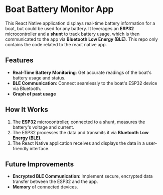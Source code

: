 # Boat Battery Monitor App
This React Native application displays real-time battery information for a boat, but could be used for any battery. It leverages an **ESP32** microcontroller and a **shunt** to track battery usage, which is then communicated to the app via **Bluetooth Low Energy (BLE)**. This repo only contains the code related to the react native app.
## Features
- **Real-Time Battery Monitoring**: Get accurate readings of the boat's battery usage and status.
- **BLE Communication**: Connect seamlessly to the boat's ESP32 device via Bluetooth.
- **Graph of past usage**
## How It Works
1. The **ESP32** microcontroller, connected to a shunt, measures the battery's voltage and current.
2. The ESP32 processes the data and transmits it via **Bluetooth Low Energy (BLE)**.
3. The React Native application receives and displays the data in a user-friendly interface.
## Future Improvements
- **Encrypted BLE Communication**: Implement secure, encrypted data transfer between the ESP32 and the app.
- **Memory** of connected devices.
